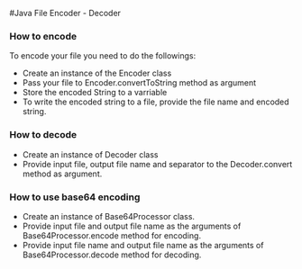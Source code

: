 #Java File Encoder - Decoder
### How to encode
To encode your file you need to do the followings:
* Create an instance of the Encoder class
* Pass your file to Encoder.convertToString method as argument
* Store the encoded String to a varriable
* To write the encoded string to a file, provide the file name and encoded string.

### How to decode
* Create an instance of Decoder class
* Provide input file, output file name and separator to the Decoder.convert method as argument.

### How to use base64 encoding
* Create an instance of Base64Processor class.
* Provide input file and output file name as the arguments of Base64Processor.encode method for encoding.
* Provide input file name and output file name as the arguments of Base64Processor.decode method for decoding.
